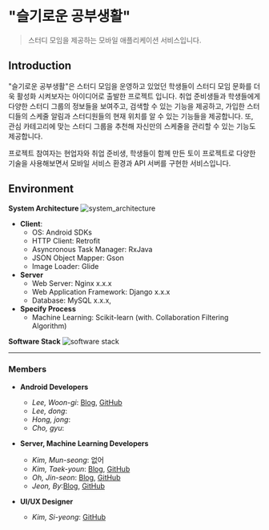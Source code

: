 # "슬기로운 공부생활"

> 스터디 모임을 제공하는 모바일 애플리케이션 서비스입니다.

## Introduction

"슬기로운 공부생활"은 스터디 모임을 운영하고 있었던 학생들이 스터디 모임 문화를 더욱 활성화 시켜보자는 아이디어로 출발한 프로젝트 입니다.
취업 준비생들과 학생들에게 다양한 스터디 그룹의 정보들을 보여주고, 검색할 수 있는 기능을 제공하고, 가입한 스터디들의 스케줄 알림과 스터디원들의 현재 위치를 알 수 있는 기능들을 제공합니다. 또, 관심 카테고리에 맞는 스터디 그룹을 추천해 자신만의 스케줄을 관리할 수 있는 기능도 제공합니다.

프로젝트 참여자는 현업자와 취업 준비생, 학생들이 함께 만든 토이 프로젝트로 다양한 기술을 사용해보면서 모바일 서비스 환경과 API 서버를 구현한 서비스입니다.


## Environment

**System Architecture**
![system_architecture](/images/system_architecture.png)

- **Client**:
  - OS: Android SDKs
  - HTTP Client: Retrofit
  - Asyncronous Task Manager: RxJava
  - JSON Object Mapper: Gson
  - Image Loader: Glide
- **Server**
  - Web Server: Nginx x.x.x
  - Web Application Framework: Django x.x.x
  - Database: MySQL x.x.x,
- **Specify Process**
  - Machine Learning: Scikit-learn (with. Collaboration Filtering Algorithm)

**Software Stack**
![software stack](/images/software_stack.png)

---

### Members

- **Android Developers**
  - *Lee, Woon-gi*: [Blog](https://mynamewoon.tistory.com/manage/posts), [GitHub](https://github.com/leewoongi)
  - *Lee, dong*:
  - *Hong, jong*:
  - *Cho, gyu*:

- **Server, Machine Learning Developers**
  - *Kim, Mun-seong*: 없어
  - *Kim, Taek-youn*: [Blog](https://taxijjang.tistory.com), [GitHub](https://github.com/taxijjang)
  - *Oh, Jin-seon*: [Blog](https://ohjinjin.github.io/), [GitHub](https://github.com/ohjinjin)
  - *Jeon, By*:[Blog](https://byeongmoo.tistory.com), [GitHub](https://github.com/jbm2593)
  
- **UI/UX Designer**
  - *Kim, Si-yeong*: [GitHub](https://github.com/C022)
